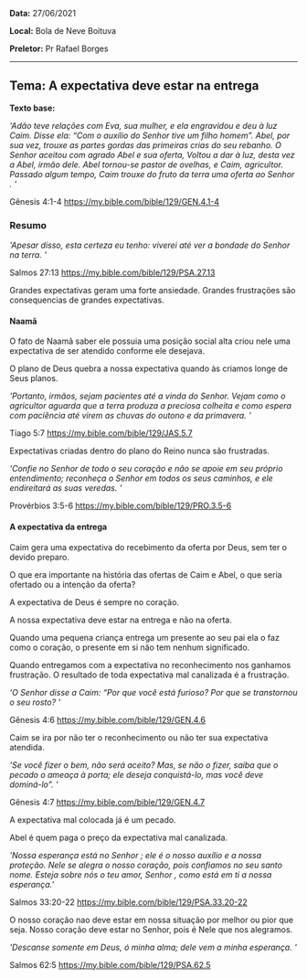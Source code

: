 **Data:** 27/06/2021

**Local:** Bola de Neve Boituva

**Preletor:** Pr Rafael Borges

---

## **Tema:**  A expectativa deve estar na entrega

**Texto base:**

_'Adão teve relações com Eva, sua mulher, e ela engravidou e deu à luz Caim. Disse ela: “Com o auxílio do Senhor tive um filho homem”. Abel, por sua vez, trouxe as partes gordas das primeiras crias do seu rebanho. O Senhor aceitou com agrado Abel e sua oferta, Voltou a dar à luz, desta vez a Abel, irmão dele. Abel tornou-se pastor de ovelhas, e Caim, agricultor. Passado algum tempo, Caim trouxe do fruto da terra uma oferta ao Senhor . '_

Gênesis 4:1-4
https://my.bible.com/bible/129/GEN.4.1-4

### **Resumo**

_'Apesar disso, esta certeza eu tenho: viverei até ver a bondade do Senhor na terra. '_

Salmos 27:13
https://my.bible.com/bible/129/PSA.27.13


Grandes expectativas geram uma forte ansiedade.
Grandes frustrações são consequencias de grandes expectativas.

#### Naamã

O fato de Naamã saber ele possuia uma posição social alta criou nele uma expectativa de ser atendido conforme ele desejava.

O plano de Deus quebra a nossa expectativa quando às criamos longe de Seus planos.

_'Portanto, irmãos, sejam pacientes até a vinda do Senhor. Vejam como o agricultor aguarda que a terra produza a preciosa colheita e como espera com paciência até virem as chuvas do outono e da primavera. '_

Tiago 5:7
https://my.bible.com/bible/129/JAS.5.7

Expectativas criadas dentro do plano do Reino nunca são frustradas.

_'Confie no Senhor de todo o seu coração e não se apoie em seu próprio entendimento; reconheça o Senhor em todos os seus caminhos, e ele endireitará as suas veredas. '_

Provérbios 3:5-6
https://my.bible.com/bible/129/PRO.3.5-6


#### A expectativa da entrega

Caim gera uma expectativa do recebimento da oferta por Deus, sem ter o devido preparo.

O que era importante na história das ofertas de Caim e Abel, o que seria ofertado ou a intenção da oferta?

A expectativa de Deus é sempre no coração.

A nossa expectativa deve estar na entrega e não na oferta.

Quando uma pequena criança entrega um presente ao seu pai ela o faz como o coração, o presente em si não tem nenhum significado.

Quando entregamos com a expectativa no reconhecimento nos ganhamos frustração.
O resultado de toda expectativa mal canalizada é a frustração.

_'O Senhor disse a Caim: “Por que você está furioso? Por que se transtornou o seu rosto? '_

Gênesis 4:6
https://my.bible.com/bible/129/GEN.4.6

Caim se ira por não ter o reconhecimento ou não ter sua expectativa atendida.

_'Se você fizer o bem, não será aceito? Mas, se não o fizer, saiba que o pecado o ameaça à porta; ele deseja conquistá-lo, mas você deve dominá-lo”. '_

Gênesis 4:7
https://my.bible.com/bible/129/GEN.4.7

A expectativa mal colocada já é um pecado.

Abel é quem paga o preço da expectativa mal canalizada.

_'Nossa esperança está no Senhor ; ele é o nosso auxílio e a nossa proteção. Nele se alegra o nosso coração, pois confiamos no seu santo nome. Esteja sobre nós o teu amor, Senhor , como está em ti a nossa esperança.'_

Salmos 33:20-22
https://my.bible.com/bible/129/PSA.33.20-22

O nosso coração nao deve estar em nossa situação por melhor ou pior que seja. Nosso coração deve estar no Senhor, pois é Nele que nos alegramos.

_'Descanse somente em Deus, ó minha alma; dele vem a minha esperança. '_

Salmos 62:5
https://my.bible.com/bible/129/PSA.62.5


